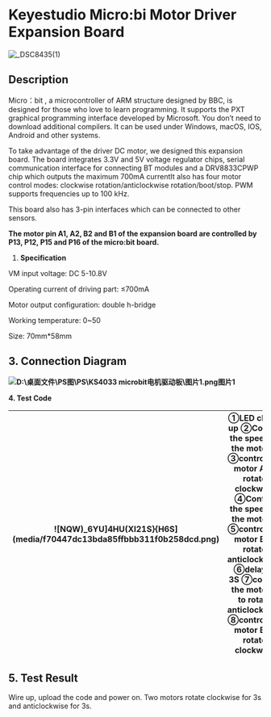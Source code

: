 # Keyestudio Micro:bi Motor Driver Expansion Board

![\_DSC8435(1)](media/41931c526a28edc8029dd5456d7b58b5.jpeg)

## Description

Micro：bit , a microcontroller of ARM structure designed by BBC, is designed for
those who love to learn programming. It supports the PXT graphical programming
interface developed by Microsoft. You don’t need to download additional
compilers. It can be used under Windows, macOS, IOS, Android and other systems.

To take advantage of the driver DC motor, we designed this expansion board. The
board integrates 3.3V and 5V voltage regulator chips, serial communication
interface for connecting BT modules and a DRV8833CPWP chip which outputs the
maximum 700mA currentIt also has four motor control modes: clockwise
rotation/anticlockwise rotation/boot/stop. PWM supports frequencies up to 100
kHz.

This board also has 3-pin interfaces which can be connected to other sensors.

**The motor pin A1, A2, B2 and B1 of the expansion board are controlled by P13,
P12, P15 and P16 of the micro:bit board.**

1.  **Specification**

VM input voltage: DC 5-10.8V

Operating current of driving part: ≤700mA

Motor output configuration: double h-bridge

Working temperature: 0\~50

Size: 70mm\*58mm

## 3. Connection Diagram

**![D:\\桌面文件\\PS图\\PS\\KS4033
microbit电机驱动板\\图片1.png图片1](media/ab0cb08e139f56ebe877d1dfd273ccba.png)**

**4. Test Code**

| ![NQW)_6YU]4HU(XI21S}{H6S](media/f70447dc13bda85ffbbb311f0b258dcd.png) |   ①LED clears up      ②Control the speed of the motor A  ③control the motor A to rotate clockwise   ④Control the speed of the motor B   ⑤control the motor B to rotate anticlockwise  ⑥delay in 3S    ⑦control the motor A to rotate anticlockwise      ⑧control the motor B to rotate clockwise |
|------------------------------------------------------------------------|--------------------------------------------------------------------------------------------------------------------------------------------------------------------------------------------------------------------------------------------------------------------------------------------------|

## 5. Test Result

Wire up, upload the code and power on. Two motors rotate clockwise for 3s and
anticlockwise for 3s.

# 
